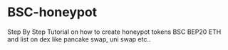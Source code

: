 # BSC-honeypot
Step By Step Tutorial on how to create honeypot tokens BSC BEP20 ETH and list on dex like pancake swap, uni swap etc..
